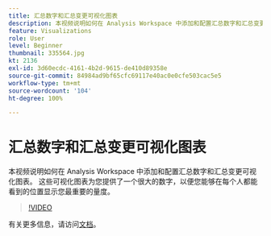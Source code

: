 ```yaml
---
title: 汇总数字和汇总变更可视化图表
description: 本视频说明如何在 Analysis Workspace 中添加和配置汇总数字和汇总变更可视化图表。 这些可视化图表为您提供了一个很大的数字，以便您能够在每个人都能看到的位置显示您最重要的量度。
feature: Visualizations
role: User
level: Beginner
thumbnail: 335564.jpg
kt: 2136
exl-id: 3d60ecdc-4161-4b2d-9615-de410d89358e
source-git-commit: 84984ad9bf65cfc69117e40ac0e0cfe503cac5e5
workflow-type: tm+mt
source-wordcount: '104'
ht-degree: 100%

---
```


# 汇总数字和汇总变更可视化图表

本视频说明如何在 Analysis Workspace 中添加和配置汇总数字和汇总变更可视化图表。 这些可视化图表为您提供了一个很大的数字，以便您能够在每个人都能看到的位置显示您最重要的量度。

>[!VIDEO](https://video.tv.adobe.com/v/3416886/?quality=12&learn=on&captions=chi_hans)

有关更多信息，请访问[文档](https://experienceleague.adobe.com/docs/analytics/analyze/analysis-workspace/visualizations/summary-number-change.html?lang=zh-Hans)。
